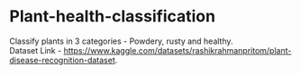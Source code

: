 # Plant-health-classification
Classify plants in 3 categories - Powdery, rusty and healthy. <br>
Dataset Link - https://www.kaggle.com/datasets/rashikrahmanpritom/plant-disease-recognition-dataset.
